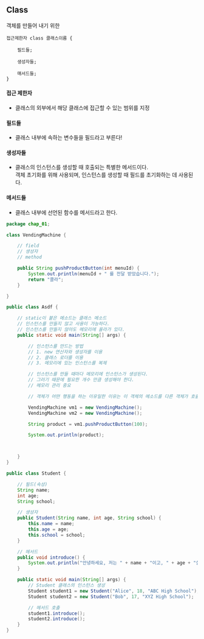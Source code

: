 ## Class

객체를 만들어 내기 위한

```
접근제한자 class 클래스이름 {

    필드들;

    생성자들;

    매서드들;
}
```

#### 접근 제한자

- 클래스의 외부에서 해당 클래스에 접근할 수 있는 범위를 지정

#### 필드들

- 클래스 내부에 속하는 변수들을 필드라고 부른다!

#### 생성자들

- 클래스의 인스턴스를 생성할 때 호출되는 특별한 메서드이다.  
   객체 초기화를 위해 사용되며, 인스턴스를 생성할 때 필드를 초기화하는 데 사용된다.

#### 메서드들

- 클래스 내부에 선언된 함수를 메서드라고 한다.

```java
package chap_01;

class VendingMachine {

    // field
    // 생성자
    // method

    public String pushProductButton(int menuId) {
        System.out.println(menuId + " 를 전달 받았습니다.");
        return "콜라";
    }

}

public class Asdf {

    // static이 붙은 메소드는 클래스 메소드
    // 인스턴스를 만들지 않고 사용이 가능하다.
    // 인스턴스를 만들지 않아도 메모리에 올라가 있다.
    public static void main(String[] args) {

        // 인스턴스를 만드는 방법
        // 1. new 연산자와 생성자를 이용
        // 2. 클래스 로더를 이용
        // 3. 메모리에 있는 인스턴스를 복제

        // 인스턴스를 만들 때마다 메모리에 인스턴스가 생성된다.
        // 그러기 때문에 필요한 개수 만큼 생성해야 한다.
        // 메모리 관리 중요

        // 객체가 어떤 행동을 하는 이유일한 이유는 이 객체의 메소드를 다른 객체가 호출했을 때이다.

        VendingMachine vm1 = new VendingMachine();
        VendingMachine vm2 = new VendingMachine();

        String product = vm1.pushProductButton(100);

        System.out.println(product);



    }
}

```

```java
public class Student {

    // 필드(속성)
    String name;
    int age;
    String school;

    // 생성자
    public Student(String name, int age, String school) {
        this.name = name;
        this.age = age;
        this.school = school;
    }

    // 메서드
    public void introduce() {
        System.out.println("안녕하세요, 저는 " + name + "이고, " + age + "살입니다. " + school + "에 다니고 있습니다.");
    }

    public static void main(String[] args) {
        // Student 클래스의 인스턴스 생성
        Student student1 = new Student("Alice", 18, "ABC High School");
        Student student2 = new Student("Bob", 17, "XYZ High School");

        // 메서드 호출
        student1.introduce();
        student2.introduce();
    }
}
```
